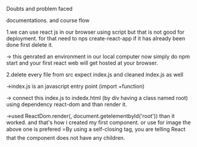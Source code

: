 Doubts and problem faced



documentations. and course flow

1.we can use react js in our browser using script but that is not good for deployment. for that need to nps create-react-app <name> if it has already been done first delete it.

-> this genrated an environment in our local computer now simply do npm start and your first react web will get hosted at your browser.

2.delete every file from src expect index.js
and cleaned index.js as well

->index.js is an javascript entry point (import +function)

-> connect this index.js to indedx.html (by div having a class named root) using dependency react-dom
and than render it.

->used ReactDom.render(<functionname/>, document.getelementbyId('root')) than it worked. and that's how i created my first component.
or use <fucntion></function>
for image the above one is prefered 
⭐By using a self-closing tag, you are telling React that the component does not have any children.

